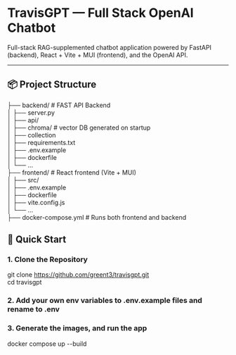 # TravisGPT — Full Stack OpenAI Chatbot

Full-stack RAG-supplemented chatbot application powered by FastAPI (backend), React + Vite + MUI (frontend), and the OpenAI API.

---

## 📦 Project Structure

├── backend/ # FAST API Backend  
│ ├── server.py  
│ ├── api/  
│ ├── chroma/ # vector DB generated on startup  
│ ├── collection  
│ ├── requirements.txt  
│ ├── .env.example  
│ ├── dockerfile  
│ └── ...  
├── frontend/ # React frontend (Vite + MUI)  
│ ├── src/  
│ ├── .env.example  
│ ├── dockerfile  
│ ├── vite.config.js  
│ └── ...  
├── docker-compose.yml # Runs both frontend and backend  

## 🚀 Quick Start

### 1. Clone the Repository

git clone <https://github.com/greent3/travisgpt.git>  
cd travisgpt

### 2. Add your own env variables to .env.example files and rename to .env

### 3. Generate the images, and run the app

docker compose up --build
